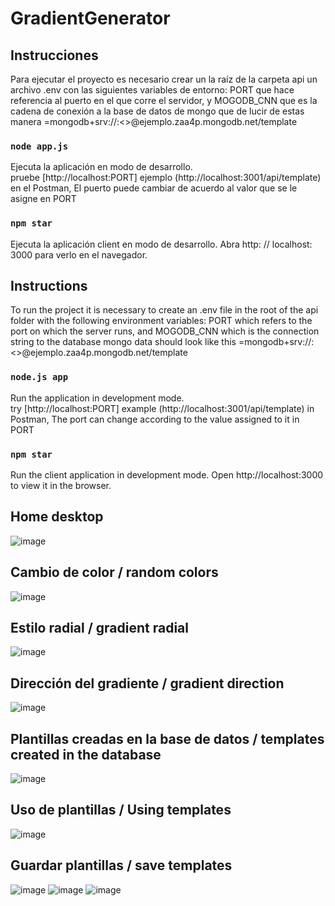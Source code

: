 # GradientGenerator


## Instrucciones 

Para ejecutar el proyecto es necesario crear un la raíz de la carpeta api un archivo .env con las siguientes variables de entorno: PORT 	que hace referencia al puerto en el que corre el servidor,  y MOGODB_CNN  que es  la cadena de conexión a la base de datos de mongo que de lucir de estas manera  =mongodb+srv://<Usuario>:<<Clave>>@ejemplo.zaa4p.mongodb.net/template
### `node app.js`

Ejecuta la aplicación en modo de desarrollo.<br />
 pruebe [http://localhost:PORT] ejemplo (http://localhost:3001/api/template) en el Postman, El puerto puede cambiar de acuerdo al valor que se le asigne en PORT


### `npm star`

Ejecuta la aplicación client en modo de desarrollo.
Abra http: // localhost: 3000 para verlo en el navegador.
  
  ## Instructions

To run the project it is necessary to create an .env file in the root of the api folder with the following environment variables: PORT which refers to the port on which the server runs, and MOGODB_CNN which is the connection string to the database mongo data should look like this =mongodb+srv://<User>:<<Password>>@ejemplo.zaa4p.mongodb.net/template
### `node.js app`

Run the application in development mode.<br />
 try [http://localhost:PORT] example (http://localhost:3001/api/template) in Postman, The port can change according to the value assigned to it in PORT


### `npm star`

Run the client application in development mode.
Open http://localhost:3000 to view it in the browser.
  
  ## Home desktop 
![image](https://user-images.githubusercontent.com/66500440/155384505-081bf01a-7b19-414d-9b8b-b05dd8747d8c.png)


 ## Cambio de color / random colors 
 
![image](https://user-images.githubusercontent.com/66500440/155384653-81ea001b-7efe-4d22-8c40-d70517e05592.png)

## Estilo radial  / gradient radial
 ![image](https://user-images.githubusercontent.com/66500440/155384885-9ac5ce29-cc22-441c-9848-96110eab15e4.png)
 
 ## Dirección del gradiente / gradient direction
 ![image](https://user-images.githubusercontent.com/66500440/155385186-4431a1f9-cbc2-4673-bf9f-38dae5e6a892.png)
 
 ## Plantillas creadas en la base de datos / templates created in the database
![image](https://user-images.githubusercontent.com/66500440/155385483-655fb028-5fec-4867-a3d2-c91a845b0679.png)
 
 ## Uso de plantillas / Using templates
 ![image](https://user-images.githubusercontent.com/66500440/155385665-e2b008e0-4192-4d4a-a894-1017e4c150e2.png)
 
 ## Guardar plantillas / save templates
 ![image](https://user-images.githubusercontent.com/66500440/155386065-b8dc061d-5573-40c7-a88b-1333989859ab.png)
![image](https://user-images.githubusercontent.com/66500440/155386152-6bd237c0-c9b5-44ca-881c-91184c8894de.png)
 ![image](https://user-images.githubusercontent.com/66500440/155386256-3f5d7133-df0b-4dfd-8bd8-e385a77b7a2c.png)


 


 


